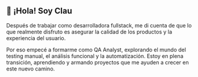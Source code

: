 ## 👋 ¡Hola! Soy Clau

Después de trabajar como desarrolladora fullstack, me di cuenta de que lo que realmente disfruto es asegurar la calidad de los productos y la experiencia del usuario.

Por eso empecé a formarme como QA Analyst, explorando el mundo del testing manual, el análisis funcional y la automatización. Estoy en plena transición, aprendiendo y armando proyectos que me ayuden a crecer en este nuevo camino.



<!--
**ClaudiaFernandez-QA/ClaudiaFernandez-QA** is a ✨ _special_ ✨ repository because its `README.md` (this file) appears on your GitHub profile.

Here are some ideas to get you started:

- 🔭 I’m currently working on ...
- 🌱 I’m currently learning ...
- 👯 I’m looking to collaborate on ...
- 🤔 I’m looking for help with ...
- 💬 Ask me about ...
- 📫 How to reach me: ...
- 😄 Pronouns: ...
- ⚡ Fun fact: ...
-->
